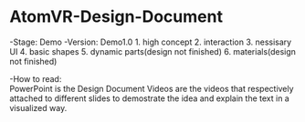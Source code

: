 # AtomVR-Design-Document

-Stage: Demo
-Version: Demo1.0
    1. high concept
    2. interaction
    3. nessisary UI
    4. basic shapes
    5. dynamic parts(design not finished)
    6. materials(design not finished)

-How to read:    
    PowerPoint is the Design Document
    Videos are the videos that respectively attached to different slides to demostrate the idea and explain the text in a visualized way.

